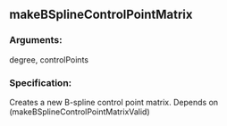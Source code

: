 ## makeBSplineControlPointMatrix
### Arguments: 
degree, controlPoints
### Specification: 
Creates a new B-spline control point matrix. Depends on (makeBSplineControlPointMatrixValid)
